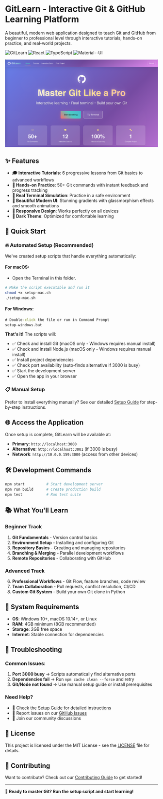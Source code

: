 # GitLearn - Interactive Git & GitHub Learning Platform

A beautiful, modern web application designed to teach Git and GitHub from beginner to professional level through interactive tutorials, hands-on practice, and real-world projects.

![GitLearn](https://img.shields.io/badge/License-MIT-blue.svg)
![React](https://img.shields.io/badge/React-19+-blue.svg)
![TypeScript](https://img.shields.io/badge/TypeScript-4.9+-blue.svg)
![Material--UI](https://img.shields.io/badge/Material--UI-7+-purple.svg)

![GitLearn Homepage](./HomeScreen-GitLearn.png)

## ✨ Features

- **🎓 Interactive Tutorials**: 6 progressive lessons from Git basics to advanced workflows
- **🎯 Hands-on Practice**: 50+ Git commands with instant feedback and progress tracking
- **🚀 Real Terminal Simulation**: Practice in a safe environment
- **🎨 Beautiful Modern UI**: Stunning gradients with glassmorphism effects and smooth animations
- **📱 Responsive Design**: Works perfectly on all devices
- **🌙 Dark Theme**: Optimized for comfortable learning

## 🚀 Quick Start

### 🔥 **Automated Setup (Recommended)**

We've created setup scripts that handle everything automatically:

#### **For macOS:**
- Open the Terminal in this folder.
```bash
# Make the script executable and run it
chmod +x setup-mac.sh
./setup-mac.sh
```

#### **For Windows:**
```cmd
# Double-click the file or run in Command Prompt
setup-windows.bat
```

**That's it!** The scripts will:
- ✅ Check and install Git (macOS only - Windows requires manual install)
- ✅ Check and install Node.js (macOS only - Windows requires manual install) 
- ✅ Install project dependencies
- ✅ Check port availability (auto-finds alternative if 3000 is busy)
- ✅ Start the development server
- ✅ Open the app in your browser

### 📋 **Manual Setup**

Prefer to install everything manually? See our detailed [Setup Guide](./setup.md) for step-by-step instructions.

## 🌐 **Access the Application**

Once setup is complete, GitLearn will be available at:
- **Primary**: `http://localhost:3000`
- **Alternative**: `http://localhost:3001` (if 3000 is busy)
- **Network**: `http://10.0.0.159:3000` (access from other devices)

## 🛠️ **Development Commands**

```bash
npm start          # Start development server
npm run build      # Create production build  
npm test           # Run test suite
```

## 📚 **What You'll Learn**

### **Beginner Track**
1. **Git Fundamentals** - Version control basics
2. **Environment Setup** - Installing and configuring Git
3. **Repository Basics** - Creating and managing repositories
4. **Branching & Merging** - Parallel development workflows
5. **Remote Repositories** - Collaborating with GitHub

### **Advanced Track**
6. **Professional Workflows** - Git Flow, feature branches, code review
7. **Team Collaboration** - Pull requests, conflict resolution, CI/CD
8. **Custom Git System** - Build your own Git clone in Python

## 🔧 **System Requirements**

- **OS**: Windows 10+, macOS 10.14+, or Linux
- **RAM**: 4GB minimum (8GB recommended)  
- **Storage**: 2GB free space
- **Internet**: Stable connection for dependencies

## 🐛 **Troubleshooting**

### **Common Issues:**

1. **Port 3000 busy** → Scripts automatically find alternative ports
2. **Dependencies fail** → Run `npm cache clean --force` and retry
3. **Git/Node not found** → Use manual setup guide or install prerequisites

### **Need Help?**
- 📖 Check the [Setup Guide](./setup.md) for detailed instructions
- 🐛 Report issues on our [GitHub Issues](https://github.com/SaiKrishna-KK/GitLearn/issues)
- 💬 Join our community discussions

## 📄 **License**

This project is licensed under the MIT License - see the [LICENSE](LICENSE) file for details.

## 🤝 **Contributing**

Want to contribute? Check out our [Contributing Guide](CONTRIBUTING.md) to get started!

---

**🚀 Ready to master Git? Run the setup script and start learning!**
